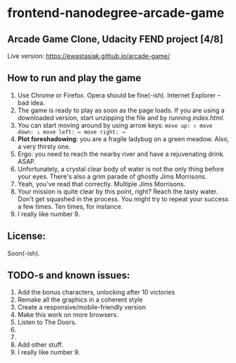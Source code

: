 
frontend-nanodegree-arcade-game
===============================

## Arcade Game Clone, Udacity FEND project [4/8]

Live version: https://ewastasiak.github.io/arcade-game/

## How to run and play the game

1. Use Chrome or Firefox. Opera should be fine(-ish). Internet Explorer – bad idea.
2. The game is ready to play as soon as the page loads. If you are using a downloaded version, start unzipping the file and by running _index.html_.
3. You can start moving around by using arrow keys:
``move up: ↑
move down: ↓
move left: ←
move right: →``
4. **Plot foreshadowing**: you are a fragile ladybug on a green meadow. Also, a very thirsty one.
5. Ergo: you need to reach the nearby river and have a rejuvenating drink. ASAP.
6. Unfortunately, a crystal clear body of water is not the only thing before your eyes. There's also a grim parade of ghostly Jims Morrisons.
7. Yeah, you've read that correctly. Multiple Jims Morrisons.
8. Your mission is quite clear by this point, right? Reach the tasty water. Don't get squashed in the process. You might try to repeat your success a few times. Ten times, for instance.
9. I really like number 9.

## License:
Soon(-ish).

## TODO-s and known issues:

1. Add the bonus characters, unlocking after 10 victories
2. Remake all the graphics in a coherent style
3. Create a responsive/mobile-friendly version
4. Make this work on more browsers.
5. Listen to The Doors.
6.
7.
8. Add other stuff.
9. I really like number 9.

